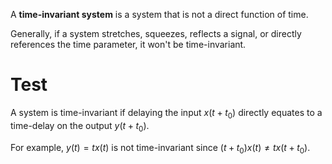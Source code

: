 A **time-invariant system** is a system that is not a direct function of time.



Generally, if a system stretches, squeezes, reflects a signal, or directly references the time parameter, it won't be time-invariant.

# Test

A system is time-invariant if delaying the input $x(t + t_0)$ directly equates to a time-delay on the output $y(t + t_0)$.

For example, $y(t) = tx(t)$ is not time-invariant since $(t + t_0)x(t) \neq t x(t + t_0)$.